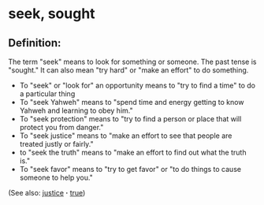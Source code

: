 # seek, sought #

## Definition: ##

The term "seek" means to look for something or someone. The past tense is "sought." It can also mean "try hard" or "make an effort" to do something.

* To "seek" or "look for" an opportunity means to "try to find a time" to do a particular thing
* To "seek Yahweh" means to "spend time and energy getting to know Yahweh and learning to obey him."
* To "seek protection" means to "try to find a person or place that will protect you from danger."
* To "seek justice" means to "make an effort to see that people are treated justly or fairly."
* to "seek the truth" means to "make an effort to find out what the truth is."
* To "seek favor" means to "try to get favor" or "to do things to cause someone to help you."

(See also: [justice](../kt/justice.md) **·** [true](../kt/true.md))

